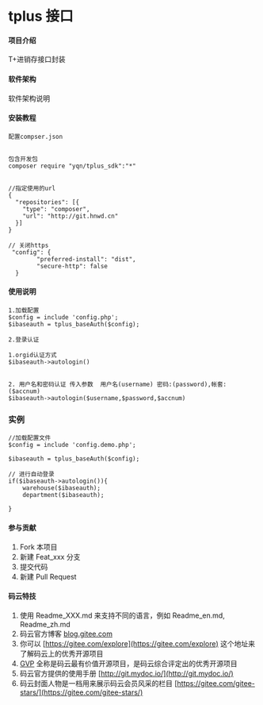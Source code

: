 # tplus 接口

#### 项目介绍
T+进销存接口封装

#### 软件架构
软件架构说明


#### 安装教程
    
    配置compser.json
    
    
    包含开发包
    composer require "yqn/tplus_sdk":"*"

    
    //指定使用的url
    {
      "repositories": [{
        "type": "composer",
        "url": "http://git.hnwd.cn"
      }]
    }

    // 关闭https
     "config": {
            "preferred-install": "dist",
            "secure-http": false
      }
#### 使用说明

    1.加载配置
    $config = include 'config.php';
    $ibaseauth = tplus_baseAuth($config);
    
    2.登录认证
     
    1.orgid认证方式
    $ibaseauth->autologin()
   
   
    2. 用户名和密码认证 传入参数  用户名(username) 密码:(password),帐套:($accnum)
    $ibaseauth->autologin($username,$password,$accnum)
   
### 实例


    //加载配置文件
    $config = include 'config.demo.php';
    
    $ibaseauth = tplus_baseAuth($config);
    
    // 进行自动登录
    if($ibaseauth->autologin()){
        warehouse($ibaseauth);
        department($ibaseauth);
    
    } 

    
#### 参与贡献

1. Fork 本项目
2. 新建 Feat_xxx 分支
3. 提交代码
4. 新建 Pull Request


#### 码云特技

1. 使用 Readme\_XXX.md 来支持不同的语言，例如 Readme\_en.md, Readme\_zh.md
2. 码云官方博客 [blog.gitee.com](https://blog.gitee.com)
3. 你可以 [https://gitee.com/explore](https://gitee.com/explore) 这个地址来了解码云上的优秀开源项目
4. [GVP](https://gitee.com/gvp) 全称是码云最有价值开源项目，是码云综合评定出的优秀开源项目
5. 码云官方提供的使用手册 [http://git.mydoc.io/](http://git.mydoc.io/)
6. 码云封面人物是一档用来展示码云会员风采的栏目 [https://gitee.com/gitee-stars/](https://gitee.com/gitee-stars/)